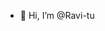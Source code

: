 - 👋 Hi, I’m @Ravi-tu


<!--
**Ravi-tu/Ravi-tu is a ✨ special ✨ repository because its `README.md` (this file) appears on your GitHub profile.

Here are some ideas to get you started:

- 🔭I'm studying 
- 🌱 I’m currently learning ... electronic communication engineering 
- 💞️ I’m looking to collaborate on ...iot
-🤔I'm looking for help with...my self 
-💭Ask me about...
-📫 How to reach me:...bus
- 😄 Pronouns: ...
- ⚡ Fun fact: ...
-->
